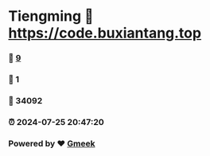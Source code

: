 # Tiengming :link: https://code.buxiantang.top 
### :page_facing_up: [9](https://code.buxiantang.top/tag.html) 
### :speech_balloon: 1 
### :hibiscus: 34092 
### :alarm_clock: 2024-07-25 20:47:20 
### Powered by :heart: [Gmeek](https://github.com/Meekdai/Gmeek)
